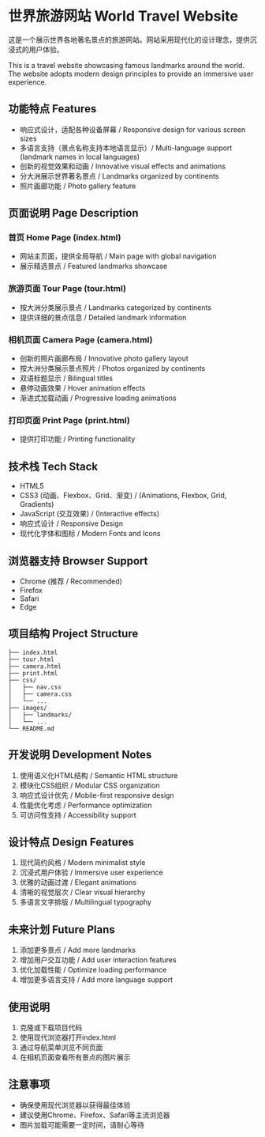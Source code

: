 # 世界旅游网站 World Travel Website

这是一个展示世界各地著名景点的旅游网站。网站采用现代化的设计理念，提供沉浸式的用户体验。

This is a travel website showcasing famous landmarks around the world. The website adopts modern design principles to provide an immersive user experience.

## 功能特点 Features

- 响应式设计，适配各种设备屏幕 / Responsive design for various screen sizes
- 多语言支持（景点名称支持本地语言显示）/ Multi-language support (landmark names in local languages)
- 创新的视觉效果和动画 / Innovative visual effects and animations
- 分大洲展示世界著名景点 / Landmarks organized by continents
- 照片画廊功能 / Photo gallery feature

## 页面说明 Page Description

### 首页 Home Page (index.html)
- 网站主页面，提供全局导航 / Main page with global navigation
- 展示精选景点 / Featured landmarks showcase

### 旅游页面 Tour Page (tour.html)
- 按大洲分类展示景点 / Landmarks categorized by continents
- 提供详细的景点信息 / Detailed landmark information

### 相机页面 Camera Page (camera.html)
- 创新的照片画廊布局 / Innovative photo gallery layout
- 按大洲分类展示景点照片 / Photos organized by continents
- 双语标题显示 / Bilingual titles
- 悬停动画效果 / Hover animation effects
- 渐进式加载动画 / Progressive loading animations

### 打印页面 Print Page (print.html)
- 提供打印功能 / Printing functionality

## 技术栈 Tech Stack

- HTML5
- CSS3 (动画、Flexbox、Grid、渐变) / (Animations, Flexbox, Grid, Gradients)
- JavaScript (交互效果) / (Interactive effects)
- 响应式设计 / Responsive Design
- 现代化字体和图标 / Modern Fonts and Icons

## 浏览器支持 Browser Support

- Chrome (推荐 / Recommended)
- Firefox
- Safari
- Edge

## 项目结构 Project Structure

```
├── index.html
├── tour.html
├── camera.html
├── print.html
├── css/
│   ├── nav.css
│   ├── camera.css
│   └── ...
├── images/
│   ├── landmarks/
│   └── ...
└── README.md
```

## 开发说明 Development Notes

1. 使用语义化HTML结构 / Semantic HTML structure
2. 模块化CSS组织 / Modular CSS organization
3. 响应式设计优先 / Mobile-first responsive design
4. 性能优化考虑 / Performance optimization
5. 可访问性支持 / Accessibility support

## 设计特点 Design Features

1. 现代简约风格 / Modern minimalist style
2. 沉浸式用户体验 / Immersive user experience
3. 优雅的动画过渡 / Elegant animations
4. 清晰的视觉层次 / Clear visual hierarchy
5. 多语言文字排版 / Multilingual typography

## 未来计划 Future Plans

1. 添加更多景点 / Add more landmarks
2. 增加用户交互功能 / Add user interaction features
3. 优化加载性能 / Optimize loading performance
4. 增加更多语言支持 / Add more language support

## 使用说明

1. 克隆或下载项目代码
2. 使用现代浏览器打开index.html
3. 通过导航菜单浏览不同页面
4. 在相机页面查看所有景点的图片展示

## 注意事项

- 确保使用现代浏览器以获得最佳体验
- 建议使用Chrome、Firefox、Safari等主流浏览器
- 图片加载可能需要一定时间，请耐心等待 